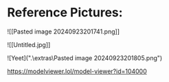 # Reference Pictures:
![[Pasted image 20240923201741.png]]


![[Untitled.jpg]]


![Yeet](".\extras\Pasted image 20240923201805.png")


https://modelviewer.lol/model-viewer?id=104000

